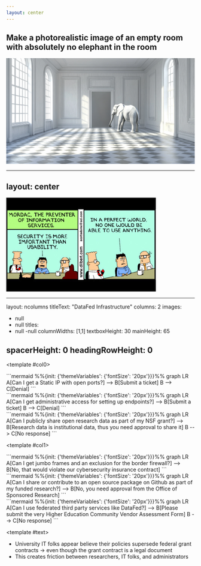 ```yaml
---
layout: center
---
```

<div class="flex flex-col items-center justify-center">
  <h2 class="text-2xl mb-4">Make a photorealistic image of an empty room with absolutely no elephant in the room</h2>
  <img v-click="1" src="/public/elephant.png" class="h-[400px] object-contain" alt="Elephant" />
</div>

---
layout: center
---
<div class="flex flex-col items-center justify-center">
  <img src="/public/mordac.jpg" class="h-[400px] object-contain" alt="Mordac" />
</div>

---
layout: ncolumns
titleText: "DataFed Infrastructure"
columns: 2
images:
  - null
  - null
titles:
  - null
  -null
columnWidths: [1,1]
textboxHeight: 30
mainHeight: 65
<!-- showBorders: true -->
spacerHeight: 0
headingRowHeight: 0
---

<template #col0>
<div v-click="0" class="grid grid-rows-3 gap-4">
  <div class="flex flex-col items-center justify-center">
```mermaid
%%{init: {'themeVariables': {'fontSize': '20px'}}}%%
graph LR
    A[Can I get a Static IP with open ports?] --> B[Submit a ticket]
    B --> C[Denial]
```
  </div>

  <div v-click="1" class="flex flex-col items-center justify-center">
```mermaid
%%{init: {'themeVariables': {'fontSize': '20px'}}}%%
graph LR
    A[Can I get administrative access for setting up endpoints?] --> B[Submit a ticket]
    B --> C[Denial]
```
  </div>

  <div v-click="2" class="flex flex-col items-center justify-center">
```mermaid
%%{init: {'themeVariables': {'fontSize': '20px'}}}%%
graph LR
    A[Can I publicly share open research data as part of my NSF grant?] --> B[Research data is institutional data, thus you need approval to share it]
    B --> C[No response]
```
  </div>
</div>
</template>

<template #col1>
<div class="grid grid-rows-3 gap-4">
<div v-click="3"  class="flex flex-col items-center justify-center">
```mermaid
%%{init: {'themeVariables': {'fontSize': '20px'}}}%%
graph LR
  A[Can I get jumbo frames and an exclusion for the border firewall?] --> B[No, that would violate our cybersecurity insurance contract]
```
</div>

<div v-click="4"  class="flex flex-col items-center justify-center">
```mermaid
%%{init: {'themeVariables': {'fontSize': '20px'}}}%%
graph LR
  A[Can I share or contribute to an open source package on Github as part of my funded research?] --> B[No, you need approval from the Office of Sponsored Research]
```
</div>

<div v-click="5"  class="flex flex-col items-center justify-center">
```mermaid
%%{init: {'themeVariables': {'fontSize': '20px'}}}%%
graph LR
  A[Can I use federated third party services like DataFed?] --> B[Please submit the very Higher Education Community Vendor Assessment Form]
  B --> C[No response]
```
</div>
</div>
</template>

<template #text>
<div class="text-left">
  <ul class="list-disc pl-4">
    <li v-click="6">University IT folks appear believe their policies supersede federal grant contracts <span v-click="7"> -> even though the grant contract is a legal document</span></li>
    <li v-click="8">This creates friction between researchers, IT folks, and administrators</li>
  </ul>
</div>
</template>
